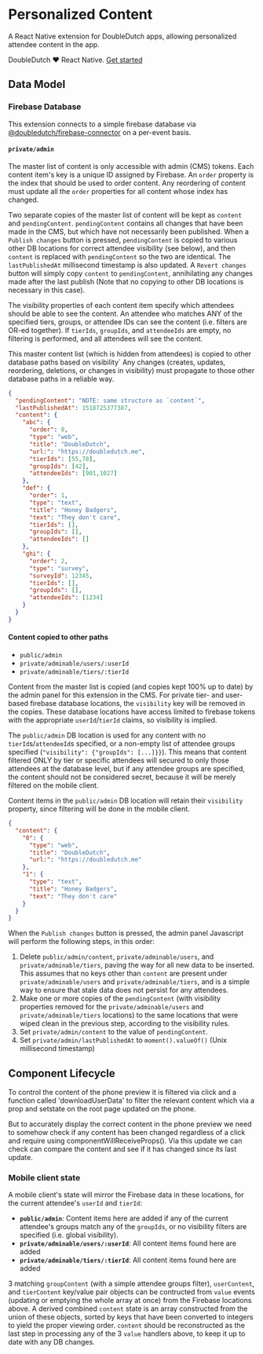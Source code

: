 # Personalized Content

A React Native extension for DoubleDutch apps, allowing personalized attendee
content in the app.

DoubleDutch ❤️ React Native. [Get started](https://doubledutch.github.io/rn/)

## Data Model

### Firebase Database

This extension connects to a simple firebase database via
[@doubledutch/firebase-connector](https://www.npmjs.com/package/@doubledutch/firebase-connector)
on a per-event basis.

#### `private/admin`

The master list of content is only accessible with admin (CMS) tokens.
Each content item's key is a unique ID assigned by Firebase. An `order` property
is the index that should be used to order content. Any reordering of content
must update all the `order` properties for all content whose index has changed.

Two separate copies of the master list of content will be kept as `content` and
`pendingContent`. `pendingContent` contains all changes that have been made
in the CMS, but which have not necessarily been published. When a
`Publish changes` button is pressed, `pendingContent` is copied to various other
DB locations for correct attendee visibility (see below), and then `content` is
replaced with `pendingContent` so the two are identical.  The `lastPublishedAt`
millisecond timestamp is also updated. A `Revert changes` button will simply
copy `content` to `pendingContent`, annihilating any changes made after the last
publish (Note that no copying to other DB locations is necessary in this case).

The visibility properties of each content item specify which attendees should
be able to see the content.  An attendee who matches ANY of the specified tiers,
groups, or attendee IDs can see the content (i.e. filters are OR-ed together).
If `tierIds`, `groupIds`, and `attendeeIds` are empty, no filtering is
performed, and all attendees will see the content.

This master content list (which is hidden from attendees) is copied to other
database paths based on visibility` Any changes (creates, updates, reordering,
deletions, or changes in visibility) must propagate to those other database
paths in a reliable way.

```json
{
  "pendingContent": "NOTE: same structure as `content`",
  "lastPublishedAt": 1518725377387,
  "content": {
    "abc": {
      "order": 0,
      "type": "web",
      "title": "DoubleDutch",
      "url:": "https://doubledutch.me",
      "tierIds": [55,78],
      "groupIds": [42],
      "attendeeIds": [901,1027]
    },
    "def": {
      "order": 1,
      "type": "text",
      "title": "Honey Badgers",
      "text": "They don't care",
      "tierIds": [],
      "groupIds": [],
      "attendeeIds": []
    },
    "ghi": {
      "order": 2,
      "type": "survey",
      "surveyId": 12345,
      "tierIds": [],
      "groupIds": [],
      "attendeeIds": [1234]
    }
  }
}
```

#### Content copied to other paths

- `public/admin`
- `private/adminable/users/:userId`
- `private/adminable/tiers/:tierId`

Content from the master list is copied (and copies kept 100% up to date) by the
admin panel for this extension in the CMS. For private tier- and user-based
firebase database locations, the `visibility` key will be removed in the copies.
These database locations have access limited to firebase tokens with the
appropriate `userId`/`tierId` claims, so visibility is implied.

The `public/admin` DB location is used for any content with
no `tierId`s/`attendeeId`s specified, or a non-empty list of attendee groups specified
(`"visibility": {"groupIds": [...]}}`). This means that content filtered ONLY by
tier or specific attendees will secured to only those attendees at the database
level, but if any attendee groups are specified, the content should not be
considered secret, because it will be merely filtered on the mobile client.

Content items in the `public/admin` DB location will retain their `visibility`
property, since filtering will be done in the mobile client.

```json
{
  "content": {
    "0": {
      "type": "web",
      "title": "DoubleDutch",
      "url:": "https://doubledutch.me"  
    },
    "1": {
      "type": "text",
      "title": "Honey Badgers",
      "text": "They don't care"
    }
  }
}
```

When the `Publish changes` button is pressed, the admin panel Javascript will
perform the following steps, in this order:

1. Delete `public/admin/content`, `private/adminable/users`, and 
`private/adminable/tiers`, paving the way for all new data to be inserted. This
assumes that no keys other than `content` are present under
`private/adminable/users` and `private/adminable/tiers`, and is a simple way to
ensure that stale data does not persist for any attendees.
2. Make one or more copies of the `pendingContent` (with visibility properties
removed for the `private/adminable/users` and `private/adminable/tiers`
locations) to the same locations that were wiped clean in the previous step,
according to the visibility rules.
3. Set `private/admin/content` to the value of `pendingContent`.
4. Set `private/admin/lastPublishedAt` to `moment().valueOf()` (Unix millisecond
timestamp)

## Component Lifecycle

To control the content of the phone preview it is filtered via click and a function called 'downloadUserData' to filter the relevant content which via a prop and setstate on the root page updated on the phone.

But to accurately display the correct content in the phone preview we need to somehow check if any content has been changed regardless of a click and require using componentWillReceiveProps(). Via this update we can check can compare the content and see if it has changed since its last update.


### Mobile client state

A mobile client's state will mirror the Firebase data in these locations, for
the current attendee's `userId` and `tierId`:

- **`public/admin`**: Content items here are added if any of the current
attendee's groups match any of the `groupIds`, or no
visibility filters are specified (i.e. global visibility).
- **`private/adminable/users/:userId`**: All content items found here are added
- **`private/adminable/tiers/:tierId`**: All content items found here are added

3 matching `groupContent` (with a simple attendee groups filter), `userContent`,
and `tierContent` key/value pair objects can be contructed from `value` events
(updating or emptying the whole array at once) from the Firebase locations
above. A derived combined `content` state is an array constructed from the union
of these objects, sorted by keys that have been converted to integers to yield
the proper viewing order. `content` should be reconstructed as the last step in
processing any of the 3 `value` handlers above, to keep it up to date with any
DB changes.
